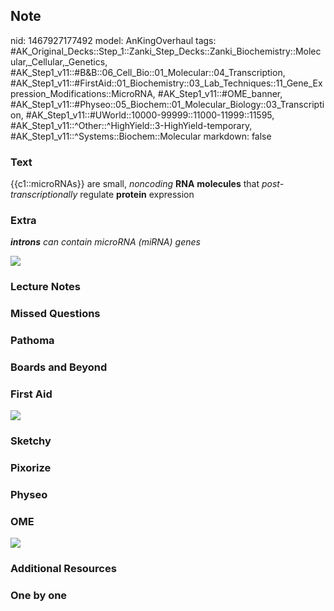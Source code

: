## Note
nid: 1467927177492
model: AnKingOverhaul
tags: #AK_Original_Decks::Step_1::Zanki_Step_Decks::Zanki_Biochemistry::Molecular,_Cellular,_Genetics, #AK_Step1_v11::#B&B::06_Cell_Bio::01_Molecular::04_Transcription, #AK_Step1_v11::#FirstAid::01_Biochemistry::03_Lab_Techniques::11_Gene_Expression_Modifications::MicroRNA, #AK_Step1_v11::#OME_banner, #AK_Step1_v11::#Physeo::05_Biochem::01_Molecular_Biology::03_Transcription, #AK_Step1_v11::#UWorld::10000-99999::11000-11999::11595, #AK_Step1_v11::^Other::^HighYield::3-HighYield-temporary, #AK_Step1_v11::^Systems::Biochem::Molecular
markdown: false

### Text
<div>
  <div>
    {{c1::microRNAs}} are small, <i>noncoding</i> <b>RNA</b>
    <b>molecules</b> that <i>post-transcriptionally</i> regulate
    <b>protein</b> expression
  </div>
</div>

### Extra
<i><b>introns</b> can contain microRNA (miRNA) genes</i>
<div>
  <div><img src="paste-35489314767214.jpg"></div>
</div>

### Lecture Notes


### Missed Questions


### Pathoma


### Boards and Beyond


### First Aid
<img src="tmpJale3J.png">

### Sketchy


### Pixorize


### Physeo


### OME
<div class="ome-widget">
  <a href="https://onlinemeded.org?ref=anki"><img src=
  "_OME_AnkiFlashcards_General_7.png"></a>
</div>

### Additional Resources


### One by one

